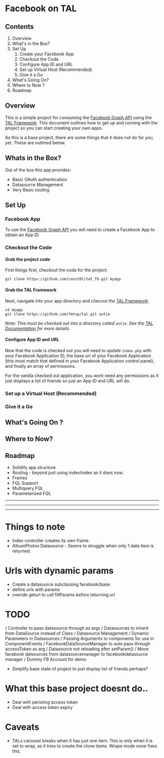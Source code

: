 # Facebook on TAL

## Contents
1. Overview
2. What's in the Box?
3. Set Up
	1. Create your Facebook App
	2. Checkout the Code
	3. Configure App ID and URL
	4. Set up Virtual Host (Recommended)
	5. Give it a Go 
4. What's Going On?
5. Where to Now ?
6. Roadmap

## Overview
This is a simple project for consuming the [Facebook Graph API](https://developers.facebook.com/docs/reference/api/) using the [TAL Framework](https://github.com/fmtvp/tal). This document outlines how to get up and running with the project so you can start creating your own apps.

As this is a base project, there are some things that it does not do for you, yet. These are outlined below.

## Whats in the Box?
Out of the box this app provides:

* Basic OAuth authentication
* Datasource Management
* Very Basic routing

## Set Up

### Facebook App
To use the [Facebook Graph API](https://developers.facebook.com/docs/reference/api/) you will need to create a Facebook App to obtain an App ID

### Checkout the Code

#### Grab the project code
First things first, checkout the code for the project:

	git clone https://github.com/casst01/tal_fb.git myapp

#### Grab the TAL Framework
Next, navigate into your app directory and checout the [TAL Framework](https://github.com/fmtvp/tal):

	cd myapp
	git clone https://github.com/fmtvp/tal.git antie
	
*Note: This must be checked out into a directory called `antie`. See the [TAL Documentation](http://fmtvp.github.io/tal/) for more details.*

#### Configure App ID and URL
Now that the code is checked out you will need to update `index.php` with your Facebook Application ID, the base url of your Facebook Application (this must match that defined in your Facebook Application control panel), and finally an array of permissions.

For the vanilla checked out application, you wont need any permissions as it just displays a list of friends so just an App ID and URL will do.

### Set up a Virtual Host (Recommended)

### Give it a Go

## What's Going On ?

## Where to Now?

## Roadmap
- Solidify app structure
- Routing - beyond just using index/index as it does now.
- Frames
- FQL Support
- Multiquery FQL
- Parameterized FQL

---
---
---

# Things to note

- Index controller creates its own frame.
- AlbumPhotos Datasource - Seems to struggle when only 1 data item is returned.

# Urls with dynamic params
- Create a datasource subclassing facebook/base
- define urls with params
- overide geturl to call fillParams before returning url

# TODO
/ Controller to pass datasource through as args
/ Datasources to inherit from DataSource instead of Class
/ Datasource Management
/ Dynamic Parameters in Datasources
/ Passing Arguments to components for use in ComponentEvents
/ FacebookDataSourceManager to auto pass through accessToken as arg
/ Datasource not reloading after setParam()
/ Move facebook datsources from datasourcemanager to facebookdatasource manager
/ Dummy FB Account for demo
- Simplify base state of project to just display list of friends perhaps?

# What this base project doesnt do..
- Deal with peristing access token
- Deal with access token expiry

# Caveats
- TALs carousel breaks when it has just one item. This is only when it is set to wrap, as it tries to create the clone items. Wrape mode none fixes this.

